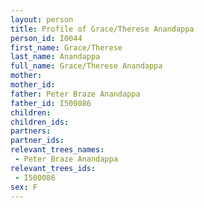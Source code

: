 ```yaml
---
layout: person
title: Profile of Grace/Therese Anandappa
person_id: I0044
first_name: Grace/Therese
last_name: Anandappa
full_name: Grace/Therese Anandappa
mother: 
mother_id: 
father: Peter Braze Anandappa
father_id: I500086
children:
children_ids:
partners:
partner_ids:
relevant_trees_names:
 - Peter Braze Anandappa
relevant_trees_ids:
 - I500086
sex: F
---
```



